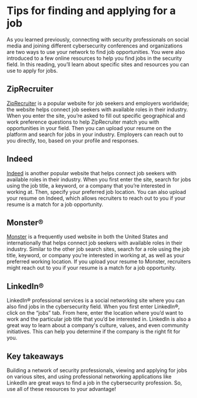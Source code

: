 # Tips for finding and applying for a job
As you learned previously, connecting with security professionals on social media and joining different cybersecurity conferences and organizations are two ways to use your network to find job opportunities. You were also introduced to a few online resources to help you find jobs in the security field. In this reading, you’ll learn about specific sites and resources you can use to apply for jobs.

## ZipRecruiter
[ZipRecruiter](https://www.ziprecruiter.com/?tsid=109002303&utm_source=dglem|google-search|cmp-9760212956|adg-98648336286|kw-kwd-37162373947|mt-e|device-c|cr-602114441931|uid-Cj0KCQiAz9ieBhCIARIsACB0oGIYSEyzPV3hjfPDziHnX2XLwV6gNKFSIIUPfO1MzA_kj4-dtookkeYaAoIJEALw_wcB&utm_medium=cpc&utm_campaign=2303&mid=2303&gclid=Cj0KCQiAz9ieBhCIARIsACB0oGIYSEyzPV3hjfPDziHnX2XLwV6gNKFSIIUPfO1MzA_kj4-dtookkeYaAoIJEALw_wcB) is a popular website for job seekers and employers worldwide; the website helps connect job seekers with available roles in their industry. When you enter the site, you’re asked to fill out specific geographical and work preference questions to help ZipRecruiter match you with opportunities in your field. Then you can upload your resume on the platform and search for jobs in your industry. Employers can reach out to you directly, too, based on your profile and responses.

## Indeed 
[Indeed](https://www.indeed.com/) is another popular website that helps connect job seekers with available roles in their industry. When you first enter the site, search for jobs using the job title, a keyword, or a company that you’re interested in working at. Then, specify your preferred job location. You can also upload your resume on Indeed, which allows recruiters to reach out to you if your resume is a match for a job opportunity.

## Monster®
[Monster](https://www.monster.com/) is a frequently used website in both the United States and internationally that helps connect job seekers with available roles in their industry. Similar to the other job search sites, search for a role using the job title, keyword, or company you’re interested in working at, as well as your preferred working location. If you upload your resume to Monster, recruiters might reach out to you if your resume is a match for a job opportunity. 

## LinkedIn® 
LinkedIn® professional services is a social networking site where you can also find jobs in the cybersecurity field. When you first enter LinkedIn®, click on the “jobs” tab. From here, enter the location where you’d want to work and the particular job title that you’d be interested in. LinkedIn is also a great way to learn about a company's culture, values, and even community initiatives. This can help you determine if the company is the right fit for you.

## Key takeaways
Building a network of security professionals, viewing and applying for jobs on various sites, and using professional networking applications like LinkedIn are great ways to find a job in the cybersecurity profession. So, use all of these resources to your advantage!
